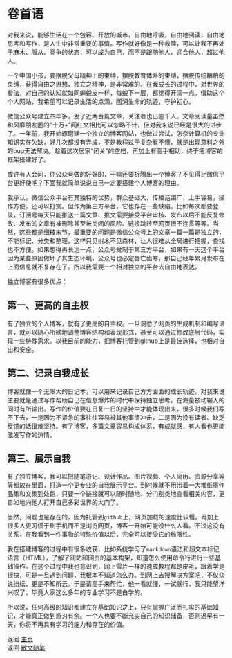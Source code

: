 # 卷首语

对我来说，能够生活在一个包容、开放的城市，自由地呼吸，自由地阅读，自由地思考和写作，是人生中非常重要的事情。写作就好像是一种救赎，可以让我不再处于麻木、服从、竞争的状态，可以成为自己，而不是跟随他人，迎合他人，超过他人。

一个中国小孩，要摆脱父母精神上的束缚，摆脱教育体系的束缚，摆脱传统糟粕的束缚，获得自由之思想，独立之精神，是非常难的。在我成长的过程中，对世界的看法，对自己的认知就如同蝉蜕皮一样，每蜕下一层，都觉得开阔一点。借助这个个人网站，我希望可以记录生活的点滴，回溯生命的轨迹，守护初心。


微信公众号建立四年多，发了近两百篇文章，关注者也已逾千人。文章阅读量虽然和风靡朋友圈的“十万+”网红文相比可以忽略不计，但对我来说已经是很大的进步了。一年前，我开始琢磨建一个独立的博客网站，也做过尝试，怎奈计算机的专业知识实在欠缺，好几次都没有弄成，不是教程过于复杂看不懂，就是出现意料之外的bug无法解决。趁着这次居家“闭关”的空档，再加上有高手相助，终于把博客的框架搭建好了。

或许有人会问，你公众号做的好好的，干嘛还要折腾出一个博客？不见得比微信平台更好使吧？下面我就简单说说自己一定要搭建个人博客的理由。


我承认，微信公众平台有其独特的优势，群众基础大，传播范围广，上手容易，操作方便，还可以打赏。但作为第三方平台，它也存在一些缺陷。比如每次都要登录，订阅号每天只能推送一篇文章、推文需要接受平台审核、发布以后不能反复修改、发布的文章有被删除甚至被关闭的风险、链接跳转至网页很不连贯等等。当然，这些都是细枝末节，最重要的问题是微信公众号上的文章一篇一篇是独立的，不能标记、分类和整理，这样只见树木不见森林，让人很难从全局进行把握，查找也不方便。如果想得再长远一点，公众号受制于第三方平台，如果有一天这个平台因为某些原因做坏了其生态环境，公众号也必定唇亡齿寒，那自己经年累月发布在上面信息就不复存在了。所以我需要一个相对独立的平台去自由地表达。


独立博客有很多优点：
 
## 第一、更高的自主权

有了独立的个人博客，就有了更高的自主权。一旦洞悉了网页的生成机制和编写语言，就可以随心所欲地调整博客结构和表现形式，甚至可以通过修改底层代码，实现一些特殊需求。以我目前的能力，把博客托管到github上是最佳选择，也相对自由和安全。


## 第二、记录自我成长

博客就像一个无限大的日记本，可以用来记录自己方方面面的成长轨迹，对我来说主要就是通过写作帮助自己在信息爆炸的时代中保持独立思考，在海量被动输入的同时有所输出。写作的价值要在日复一日的坚持中才能体现出来，很多时候我们写不下去，一是因为不紧急的事往往容易被其他事情冲击，二是因为没有读者、缺乏反馈的话很难坚持。有了博客，多篇文章容易构成体系，有成就感，有人看也更能激发写作的热情。

 

## 第三、展示自我

有了独立博客，我可以把随笔游记、设计作品、图片视频、个人简历、资源分享等等都放在里面，打造一个更专业的自我展示平台。到时候就不用带着一大堆纸质作品集和文集到处跑，只要一个链接就可以随时随地、分门别类地查看相关内容，更自如地向他人打开自己多彩世界的大门了。

当然，问题也是存在的，因为托管到`github`上，网页加载的速度比较慢。再加上很多人更习惯于刷手机而不是浏览网页，博客一开始可能没什么人看。不过这没有关系，在我看到一件事物的特殊价值以后，完全可以接受它的局限性。

我在搭建博客的过程中有很多收获，比如系统学习了`markdown`语法和超文本标记语言（HTML），了解了网站和网页的基本构架，知道怎么使用命令行进行一些基础操作。在这个过程中我也意识到，网上雪片一样的速成教程都是皮毛，跟着学是很快，可是一旦遇到问题，我根本不知道怎么办。到网上去搜解决方案吧，不仅众说纷纭，更是不知所云。于是请高手来帮忙，他一看就懂，一试就行，我只能望洋兴叹了，毕竟人家这么多年的专业学习不是白学的。


所以说，任何高级的知识都建立在基础知识之上，只有掌握广泛而扎实的基础知识，才能真正做到游刃有余。一个人也要不断充实自己的知识储备，否则迟早有一天，你将不再具有学习的能力和存在的价值。




返回 [主页](../../../intro.md)   
返回 [散文随笔](../../../posts/essaycollection.md)